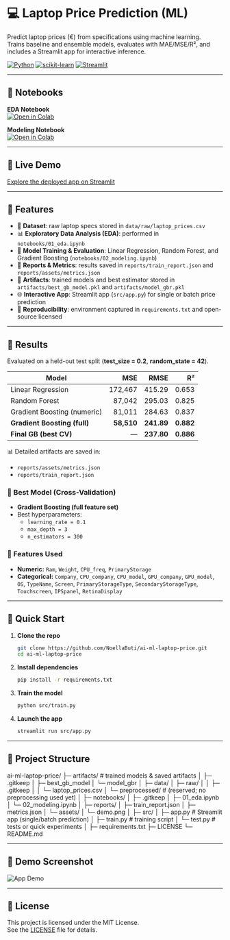 # 💻 Laptop Price Prediction (ML)

Predict laptop prices (€) from specifications using machine learning.  
Trains baseline and ensemble models, evaluates with MAE/MSE/R², and includes a Streamlit app for interactive inference.

[![Python](https://img.shields.io/badge/Python-3.10%2B-blue)]()
[![scikit-learn](https://img.shields.io/badge/ML-scikit--learn-orange)]()
[![Streamlit](https://img.shields.io/badge/App-Streamlit-red)]()

---

## 📓 Notebooks

**EDA Notebook**  
[![Open in Colab](https://colab.research.google.com/assets/colab-badge.svg)](https://colab.research.google.com/github/NoellaButi/ai-ml-laptop-price/blob/main/notebooks/01_eda.ipynb)

**Modeling Notebook**  
[![Open in Colab](https://colab.research.google.com/assets/colab-badge.svg)](https://colab.research.google.com/github/NoellaButi/ai-ml-laptop-price/blob/main/notebooks/02_modeling.ipynb)

---

## 🚀 Live Demo

<a href="https://laptop-prediction-prices.streamlit.app/" target="_blank">Explore the deployed app on Streamlit</a>

---

## 🔹 Features

- 📂 **Dataset**: raw laptop specs stored in `data/raw/laptop_prices.csv`
- 📊 **Exploratory Data Analysis (EDA)**: performed in `notebooks/01_eda.ipynb`
- 🤖 **Model Training & Evaluation**: Linear Regression, Random Forest, and Gradient Boosting (`notebooks/02_modeling.ipynb`)
- 📝 **Reports & Metrics**: results saved in `reports/train_report.json` and `reports/assets/metrics.json`
- 💾 **Artifacts**: trained models and best estimator stored in `artifacts/best_gb_model.pkl` and `artifacts/model_gbr.pkl`
- 🌐 **Interactive App**: Streamlit app (`src/app.py`) for single or batch price prediction
- 🔄 **Reproducibility**: environment captured in `requirements.txt` and open-source licensed

---

## 🔹 Results

Evaluated on a held-out test split (**test_size = 0.2**, **random_state = 42**).

| Model                     | MSE       | RMSE   | R²    |
|----------------------------|----------:|-------:|------:|
| Linear Regression          | 172,467   | 415.29 | 0.653 |
| Random Forest              | 87,042    | 295.03 | 0.825 |
| Gradient Boosting (numeric)| 81,011    | 284.63 | 0.837 |
| **Gradient Boosting (full)** | **58,510** | **241.89** | **0.882** |
| **Final GB (best CV)**     | —         | **237.80** | **0.886** |

📊 Detailed artifacts are saved in:
- `reports/assets/metrics.json`
- `reports/train_report.json`

### 🔹 Best Model (Cross-Validation)
- **Gradient Boosting (full feature set)**
- Best hyperparameters:
  - `learning_rate = 0.1`
  - `max_depth = 3`
  - `n_estimators = 300`

### 🔹 Features Used
- **Numeric:** `Ram`, `Weight`, `CPU_freq`, `PrimaryStorage`
- **Categorical:** `Company`, `CPU_company`, `CPU_model`, `GPU_company`, `GPU_model`, `OS`, `TypeName`, `Screen`, `PrimaryStorageType`, `SecondaryStorageType`, `Touchscreen`, `IPSpanel`, `RetinaDisplay`

---

## 🔹 Quick Start

1. **Clone the repo**
   ```bash
   git clone https://github.com/NoellaButi/ai-ml-laptop-price.git
   cd ai-ml-laptop-price

2. **Install dependencies**
   ```bash
   pip install -r requirements.txt
   ```

4. **Train the model**
   ```bash
   python src/train.py
   ```

5. **Launch the app**
   ```bash
   streamlit run src/app.py
   ```

---

## 🔹 Project Structure

ai-ml-laptop-price/
├─ artifacts/                 # trained models & saved artifacts
│  ├─ .gitkeep
│  ├─ best_gb_model
│  └─ model_gbr
│
├─ data/
│  ├─ raw/
│  │  ├─ .gitkeep
│  │  └─ laptop_prices.csv
│  └─ preprocessed/           # (reserved; no preprocessing used yet)
│
├─ notebooks/
│  ├─ .gitkeep
│  ├─ 01_eda.ipynb
│  └─ 02_modeling.ipynb
│
├─ reports/
│  ├─ train_report.json
│  ├─ metrics.json
│  └─ assets/
│     └─ demo.png
│
├─ src/
│  ├─ app.py                  # Streamlit app (single/batch prediction)
│  ├─ train.py                # training script
│  └─ test.py                 # tests or quick experiments
│
├─ requirements.txt
├─ LICENSE
└─ README.md

---

## 🔹 Demo Screenshot

![App Demo](reports/assets/demo.png)

---

## 🔹 License

This project is licensed under the MIT License.  
See the [LICENSE](LICENSE) file for details.
